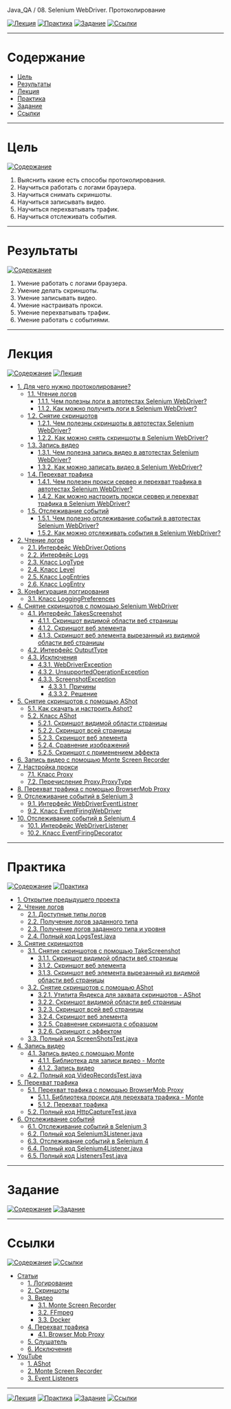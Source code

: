 Java_QA / 08. Selenium WebDriver. Протоколирование

[![Лекция](https://img.shields.io/badge/-Лекция-ee99ff)](1.%20Лекция.md)
[![Практика](https://img.shields.io/badge/-Практика-aaffaa)](2.%20Практика.md)
[![Задание](https://img.shields.io/badge/-Задание-99ffee)](3.%20Задание.md)
[![Ссылки](https://img.shields.io/badge/-Ссылки-ffee99)](4.%20Ссылки.md)

***

# Содержание

* [Цель](#цель)
* [Результаты](#результаты)
* [Лекция](#лекция)
* [Практика](#практика)
* [Задание](#задание)
* [Ссылки](#ссылки)

***

# Цель

[![Содержание](https://img.shields.io/badge/-Содержание-1177ff)](#содержание)

1. Выяснить какие есть способы протоколирования.
2. Научиться работать с логами браузера.
3. Научиться снимать скриншоты.
4. Научиться записывать видео.
5. Научиться перехватывать трафик.
6. Научиться отслеживать события.

***

# Результаты

[![Содержание](https://img.shields.io/badge/-Содержание-1177ff)](#содержание)

1. Умение работать с логами браузера.
2. Умение делать скриншоты.
3. Умение записывать видео.
4. Умение настраивать прокси.
5. Умение перехватывать трафик.
6. Умение работать с событиями.

***

# Лекция

[![Содержание](https://img.shields.io/badge/-Содержание-1177ff)](#содержание)
[![Лекция](https://img.shields.io/badge/-Лекция-ee99ff)](1.%20Лекция.md)

* [1. Для чего нужно протоколирование?](1.%20Лекция.md#1-для-чего-нужно-протоколирование?)
    * [1.1. Чтение логов](1.%20Лекция.md#11-чтение-логов)
        * [1.1.1. Чем полезны логи в автотестах Selenium WebDriver?](1.%20Лекция.md#111-чем-полезны-логи-в-автотестах-selenium-webdriver)
        * [1.1.2. Как можно получить логи в Selenium WebDriver?](1.%20Лекция.md#112-как-можно-получить-логи-в-selenium-webdriver)
    * [1.2. Снятие скриншотов](1.%20Лекция.md#12-снятие-скриншотов)
        * [1.2.1. Чем полезны скриншоты в автотестах Selenium WebDriver?](1.%20Лекция.md#121-чем-полезны-скриншоты-в-автотестах-selenium-webdriver)
        * [1.2.2. Как можно снять скриншоты в Selenium WebDriver?](1.%20Лекция.md#122-как-можно-снять-скриншоты-в-selenium-webdriver)
    * [1.3. Запись видео](1.%20Лекция.md#13-запись-видео)
        * [1.3.1. Чем полезна запись видео в автотестах Selenium WebDriver?](1.%20Лекция.md#131-чем-полезна-запись-видео-в-автотестах-selenium-webdriver)
        * [1.3.2. Как можно записать видео в Selenium WebDriver?](1.%20Лекция.md#132-как-можно-записать-видео-в-selenium-webdriver)
    * [1.4. Перехват трафика](1.%20Лекция.md#14-перехват-трафика)
        * [1.4.1. Чем полезен прокси сервер и перехват трафика в автотестах Selenium WebDriver?](1.%20Лекция.md#141-чем-полезен-прокси-сервер-и-перехват-трафика-в-автотестах-selenium-webdriver)
        * [1.4.2. Как можно настроить прокси сервер и перехват трафика в Selenium WebDriver?](1.%20Лекция.md#142-как-можно-настроить-прокси-сервер-и-перехват-трафика-в-selenium-webdriver)
    * [1.5. Отслеживание событий](1.%20Лекция.md#15-отслеживание-событий)
        * [1.5.1. Чем полезно отслеживание событий в автотестах Selenium WebDriver?](1.%20Лекция.md#151-чем-полезно-отслеживание-событий-в-автотестах-selenium-webdriver)
        * [1.5.2. Как можно отслеживать события в Selenium WebDriver?](1.%20Лекция.md#152-как-можно-отслеживать-события-в-selenium-webdriver)
* [2. Чтение логов](1.%20Лекция.md#2-чтение-логов)
    * [2.1. Интерфейс WebDriver.Options](1.%20Лекция.md#21-интерфейс-webdriveroptions)
    * [2.2. Интерфейс Logs](1.%20Лекция.md#22-интерфейс-logs)
    * [2.3. Класс LogType](1.%20Лекция.md#23-класс-logtype)
    * [2.4. Класс Level](1.%20Лекция.md#24-класс-level)
    * [2.5. Класс LogEntries](1.%20Лекция.md#25-класс-logentries)
    * [2.6. Класс LogEntry](1.%20Лекция.md#26-класс-logentry)
* [3. Конфигурация логгирования](1.%20Лекция.md#3-конфигурация-логгирования)
    * [3.1. Класс LoggingPreferences](1.%20Лекция.md#31-класс-loggingpreferences)
* [4. Снятие скриншотов с помощью Selenium WebDriver](1.%20Лекция.md#4-снятие-скриншотов-с-помощью-selenium-webDriver)
    * [4.1. Интерфейс TakesScreenshot](1.%20Лекция.md#41-интерфейс-takesscreenshot)
        * [4.1.1. Скриншот видимой области веб страницы](1.%20Лекция.md#411-скриншот-видимой-области-веб-страницы)
        * [4.1.2. Скриншот веб элемента](1.%20Лекция.md#412-скриншот-веб-элемента)
        * [4.1.3. Скриншот веб элемента вырезанный из видимой области веб страницы](1.%20Лекция.md#413-скриншот-веб-элемента-вырезанный-из-видимой-области-веб-страницы)
    * [4.2. Интерфейс OutputType](1.%20Лекция.md#42-интерфейс-outputtype)
    * [4.3. Исключения](1.%20Лекция.md#43-исключения)
        * [4.3.1. WebDriverException](1.%20Лекция.md#431-webdriverexception)
        * [4.3.2. UnsupportedOperationException](1.%20Лекция.md#432-unsupportedoperationexception)
        * [4.3.3. ScreenshotException](1.%20Лекция.md#433-screenshotexception)
            * [4.3.3.1. Причины](1.%20Лекция.md#4331-причины)
            * [4.3.3.2. Решение](1.%20Лекция.md#4332-решение)
* [5. Снятие скриншотов с помощью AShot](1.%20Лекция.md#5-снятие-скриншотов-с-помощью-ashot)
    * [5.1. Как скачать и настроить Ashot?](1.%20Лекция.md#51-как-скачать-и-настроить-ashot)
    * [5.2. Класс AShot](1.%20Лекция.md#52-класс-ashot)
        * [5.2.1. Скриншот видимой области страницы](1.%20Лекция.md#521-скриншот-видимой-области-страницы)
        * [5.2.2. Скриншот всей страницы](1.%20Лекция.md#522-скриншот-всей-страницы)
        * [5.2.3. Скриншот веб элемента](1.%20Лекция.md#523-скриншот-веб-элемента)
        * [5.2.4. Сравнение изображений](1.%20Лекция.md#524-сравнение-изображений)
        * [5.2.5. Скриншот с применением эффекта](1.%20Лекция.md#525-скриншот-с-применением-эффекта)
* [6. Запись видео с помощью Monte Screen Recorder](1.%20Лекция.md#6-запись-видео-с-помощью-monte-screen-recorder)
* [7. Настройка прокси](1.%20Лекция.md#7-настройка-прокси)
    * [7.1. Класс Proxy](1.%20Лекция.md#71-класс-proxy)
    * [7.2. Перечисление Proxy.ProxyType](1.%20Лекция.md#72-перечисление-proxyproxytype)
* [8. Перехват трафика с помощью BrowserMob Proxy](1.%20Лекция.md#8-перехват-трафика-с-помощью-browsermob-proxy)
* [9. Отслеживание событий в Selenium 3](1.%20Лекция.md#9-отслеживание-событий-в-selenium-3)
    * [9.1. Интерфейс WebDriverEventListner](1.%20Лекция.md#91-интерфейс-webdrivereventlistner)
    * [9.2. Класс EventFiringWebDriver](1.%20Лекция.md#92-класс-eventfiringwebdriver)
* [10. Отслеживание событий в Selenium 4](1.%20Лекция.md#10-отслеживание-событий-в-selenium-4)
    * [10.1. Интерфейс WebDriverListener](1.%20Лекция.md#101-интерфейс-webdriverlistener)
    * [10.2. Класс EventFiringDecorator](1.%20Лекция.md#102-класс-eventfiringdecorator)

***

# Практика

[![Содержание](https://img.shields.io/badge/-Содержание-1177ff)](#содержание)
[![Практика](https://img.shields.io/badge/-Практика-aaffaa)](2.%20Практика.md)

* [1. Открытие предыдущего проекта](2.%20Практика.md#1-открытие-предыдущего-проекта)
* [2. Чтение логов](2.%20Практика.md#2-чтение-логов)
    * [2.1. Доступные типы логов](2.%20Практика.md#21-доступные-типы-логов)
    * [2.2. Получение логов заданного типа](2.%20Практика.md#22-получение-логов-заданного-типа)
    * [2.3. Получение логов заданного типа и уровня](2.%20Практика.md#23-получение-логов-заданного-типа-и-уровня)
    * [2.4. Полный код LogsTest.java](2.%20Практика.md#24-полный-код-logstestjava)
* [3. Снятие скриншотов](2.%20Практика.md#3-снятие-скриншотов)
    * [3.1. Снятие скриншотов с помощью TakeScreenshot](2.%20Практика.md#31-снятие-скриншотов-с-помощью-takescreenshot)
        * [3.1.1. Скриншот видимой области веб страницы](2.%20Практика.md#311-скриншот-видимой-области-веб-страницы)
        * [3.1.2. Скриншот веб элемента](2.%20Практика.md#312-скриншот-веб-элемента)
        * [3.1.3. Скриншот веб элемента вырезанный из видимой области веб страницы](2.%20Практика.md#313-скриншот-веб-элемента-вырезанный-из-видимой-области-веб-страницы)
    * [3.2. Снятие скриншотов с помощью AShot](2.%20Практика.md#32-снятие-скриншотов-с-помощью-ashot)
        * [3.2.1. Утилита Яндекса для захвата скриншотов - AShot](2.%20Практика.md#321-утилита-яндекса-для-захвата-скриншотов---ashot)
        * [3.2.2. Скриншот видимой области веб страницы](2.%20Практика.md#322-скриншот-видимой-области-веб-страницы)
        * [3.2.3. Скриншот всей веб страницы](2.%20Практика.md#323-скриншот-всей-веб-страницы)
        * [3.2.4. Скриншот веб элемента](2.%20Практика.md#324-скриншот-веб-элемента)
        * [3.2.5. Сравнение скриншота с образцом](2.%20Практика.md#325-сравнение-скриншота-с-образцом)
        * [3.2.6. Скриншот с эффектом](2.%20Практика.md#326-скриншот-с-эффектом)
    * [3.3. Полный код ScreenShotsTest.java](2.%20Практика.md#33-полный-код-screenshotstestjava)
* [4. Запись видео](2.%20Практика.md#4-запись-видео)
    * [4.1. Запись видео с помощью Monte](2.%20Практика.md#41-запись-видео-с-помощью-monte)
        * [4.1.1. Библиотека для записи видео - Monte](2.%20Практика.md#411-библиотека-для-записи-видео---monte)
        * [4.1.2. Запись видео](2.%20Практика.md#412-запись-видео)
    * [4.2. Полный код VideoRecordsTest.java](2.%20Практика.md#42-полный-код-videorecordstestjava)
* [5. Перехват трафика](2.%20Практика.md#5-перехват-трафика)
    * [5.1. Перехват трафика с помощью BrowserMob Proxy](2.%20Практика.md#51-перехват-трафика-с-помощью-browsermob-proxy)
        * [5.1.1. Библиотека прокси для перехвата трафика - Monte](2.%20Практика.md#511-библиотека-прокси-для-перехвата-трафика---monte)
        * [5.1.2. Перехват трафика](2.%20Практика.md#512-перехват-трафика)
    * [5.2. Полный код HttpCaptureTest.java](2.%20Практика.md#52-полный-код-httpcapturetestjava)
* [6. Отслеживание событий](2.%20Практика.md#6-отслеживание-событий)
    * [6.1. Отслеживание событий в Selenium 3](2.%20Практика.md#61-отслеживание-событий-в-selenium-3)
    * [6.2. Полный код Selenium3Listener.java](2.%20Практика.md#62-полный-код-selenium3listenerjava)
    * [6.3. Отслеживание событий в Selenium 4](2.%20Практика.md#63-отслеживание-событий-в-selenium-4)
    * [6.4. Полный код Selenium4Listener.java](2.%20Практика.md#64-полный-код-selenium4listenerjava)
    * [6.5. Полный код ListenersTest.java](2.%20Практика.md#65-полный-код-listenerstestjava)

***

# Задание

[![Содержание](https://img.shields.io/badge/-Содержание-1177ff)](#содержание)
[![Задание](https://img.shields.io/badge/-Задание-99ffee)](3.%20Задание.md)



***

# Ссылки

[![Содержание](https://img.shields.io/badge/-Содержание-1177ff)](#содержание)
[![Ссылки](https://img.shields.io/badge/-Ссылки-ffee99)](4.%20Ссылки.md)

* [Статьи](4.%20Ссылки.md#статьи)
    * [1. Логирование](4.%20Ссылки.md#1-логирование)
    * [2. Скриншоты](4.%20Ссылки.md#2-скриншоты)
    * [3. Видео](4.%20Ссылки.md#3-видео)
        * [3.1. Monte Screen Recorder](4.%20Ссылки.md#31-monte-screen-recorder)
        * [3.2. FFmpeg](4.%20Ссылки.md#32-ffmpeg)
        * [3.3. Docker](4.%20Ссылки.md#33-docker)
    * [4. Перехват трафика](4.%20Ссылки.md#4-перехват-трафика)
        * [4.1. Browser Mob Proxy](4.%20Ссылки.md#41-browser-mob-proxy)
    * [5. Слушатель](4.%20Ссылки.md#5-слушатель)
    * [6. Исключения](4.%20Ссылки.md#6-исключения)
* [YouTube](4.%20Ссылки.md#youtube)
    * [1. AShot](4.%20Ссылки.md#1-ashot)
    * [2. Monte Screen Recorder](4.%20Ссылки.md#2-monte-screen-recorder)
    * [3. Event Listeners](4.%20Ссылки.md#3-event-listeners)

***

[![Лекция](https://img.shields.io/badge/-Лекция-ee99ff)](1.%20Лекция.md)
[![Практика](https://img.shields.io/badge/-Практика-aaffaa)](2.%20Практика.md)
[![Задание](https://img.shields.io/badge/-Задание-99ffee)](3.%20Задание.md)
[![Ссылки](https://img.shields.io/badge/-Ссылки-ffee99)](4.%20Ссылки.md)